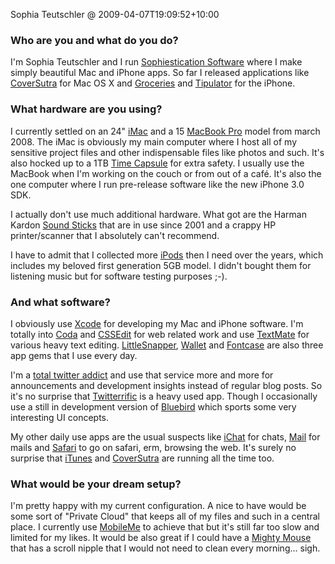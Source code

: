 Sophia Teutschler @ 2009-04-07T19:09:52+10:00

### Who are you and what do you do?

I'm Sophia Teutschler and I run [Sophiestication Software](http://sophiestication.com "Sophia's software website.") where I make simply beautiful Mac and iPhone apps. So far I released applications like [CoverSutra][] for Mac OS X and [Groceries][] and [Tipulator][] for the iPhone.

### What hardware are you using?

I currently settled on an 24" [iMac][] and a 15 [MacBook Pro][macbook-pro] model from march 2008. The iMac is obviously my main computer where I host all of my sensitive project files and other indispensable files like photos and such. It's also hocked up to a 1TB [Time Capsule][time-capsule] for extra safety. I usually use the MacBook when I'm working on the couch or from out of a café. It's also the one computer where I run pre-release software like the new iPhone 3.0 SDK.

I actually don't use much additional hardware. What got are the Harman Kardon [Sound Sticks][soundsticks] that are in use since 2001 and a crappy HP printer/scanner that I absolutely can't recommend.

I have to admit that I collected more [iPods][ipod] then I need over the years, which includes my beloved first generation 5GB model. I didn't bought them for listening music but for software testing purposes ;-).

### And what software?

I obviously use [Xcode][] for developing my Mac and iPhone software. I'm totally into [Coda][] and [CSSEdit][] for web related work and use [TextMate][] for various heavy text editing. [LittleSnapper][], [Wallet][] and [Fontcase][] are also three app gems that I use every day. 

I'm a [total twitter addict](http://twitter.com/sophiestication "Sophia on Twitter.") and use that service more and more for announcements and development insights instead of regular blog posts. So it's no surprise that [Twitterrific][] is a heavy used app. Though I occasionally use a still in development version of [Bluebird][] which sports some very interesting UI concepts.

My other daily use apps are the usual suspects like [iChat][] for chats, [Mail][] for mails and [Safari][] to go on safari, erm, browsing the web. It's surely no surprise that [iTunes][] and [CoverSutra][] are running all the time too.

### What would be your dream setup?

I'm pretty happy with my current configuration. A nice to have would be some sort of "Private Cloud" that keeps all of my files and such in a central place. I currently use [MobileMe][mobile-me] to achieve that but it's still far too slow and limited for my likes. It would be also great if I could have a [Mighty Mouse][mighty-mouse] that has a scroll nipple that I would not need to clean every morning... sigh.

[coversutra]: http://www.coversutra.com/ "An iTunes controller for the Mac."
[groceries]: http://www.groceriesapp.com/ "A smart shopping list for the iPhone."
[tipulator]: http://www.tipulatorapp.com/ "A tipping calculator for the iPhone."
[imac]: http://www.apple.com/imac/ "The all-in-one Mac."
[macbook-pro]: http://www.apple.com/macbookpro/ "The popular Intel-based Mac laptop."
[time-capsule]: http://www.apple.com/timecapsule/ "A WiFi access point and backup system."
[soundsticks]: http://www.harmankardon.com/product_detail.aspx?Region=USA&amp;Country=US&amp;Language=ENG&amp;cat=MME&amp;prod=SOUNDSTICKSII&amp;sType=C "Swanky-looking computer speakers."
[ipod]: http://www.apple.com/ipod/ "The infamous music player."
[xcode]: http://developer.apple.com/technology/tools.html "An IDE for Mac developers."
[coda]: http://panic.com/coda/ "A single-window HTML/web tool."
[cssedit]: http://macrabbit.com/cssedit/ "A stylesheet editor for the Mac."
[textmate]: http://macromates.com/ "A very popular text editor for the Mac."
[littlesnapper]: http://www.realmacsoftware.com/littlesnapper/ "A screen capture and collection tool for the Mac."
[wallet]: http://www.acrylicapps.com/wallet/ "A secure data bucket application for the Mac."
[fontcase]: http://www.bohemiancoding.com/fontcase/ "A font management tool for the Mac."
[twitterrific]: http://iconfactory.com/software/twitterrific "A popular Twitter Mac client."
[bluebird]: http://www.bluebirdapp.com/ "A fresh Twitter client for the Mac."
[ichat]: http://www.apple.com/macosx/features/ichat.html "An AIM/Jabber client included with Mac OS X."
[mail]: http://www.apple.com/macosx/features/mail.html "The default Mac OS X mail client."
[safari]: http://www.apple.com/safari/ "A fast web browser."
[itunes]: http://www.apple.com/itunes/ "The infamous jukebox application."
[coversutra]: http://www.coversutra.com/ "An iTunes controller for the Mac."
[mobile-me]: http://www.me.com/ "An online 'cloud' service (mail, calendar, etc)."
[mighty-mouse]: http://www.apple.com/mightymouse/ "The wireless mouse with the nipple."

